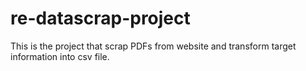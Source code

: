 # re-datascrap-project
This is the project that scrap PDFs from website and transform target information into csv file.

